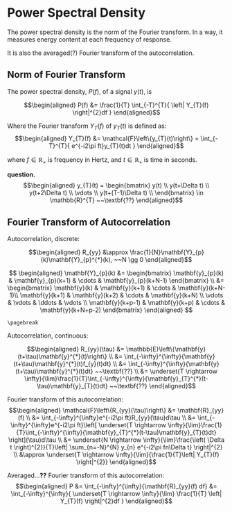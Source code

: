 <!-- ---
title: Power Spectral Density
author: Chrystal Chern
date: Monday, November 27, 2023
... -->

# Power Spectral Density

The power spectral density is the norm of the Fourier transform. In a way, it measures energy content at each frequency of response.

It is also the averaged(?) Fourier transform of the autocorrelation.

## Norm of Fourier Transform

The power spectral density, $P(f)$, of a signal $y(t)$, is

$$\begin{aligned}
P(f) &= \frac{1}{T}
\int_{-T}^{T}{
    \left| Y_{T}(f) \right|^{2}df
}
\end{aligned}$$

Where the Fourier transform $Y_{T}(f)$ of $y_{T}(t)$ is defined as:
$$\begin{aligned}
Y_{T}(f) &= \mathcal{F}\left\{y_{T}(t)\right\} = \int_{-T}^{T}{
    e^{-i2\pi ft}y_{T}(t)dt
}
\end{aligned}$$

where $f \in \mathbb{R}_{+}$ is frequency in Hertz, and $t \in \mathbb{R}_{+}$ is time in seconds.

**question.**
$$\begin{aligned}
y_{T}(t) = \begin{bmatrix}
y(t) \\
y(t+\Delta t) \\
y(t+2\Delta t) \\
\vdots \\
y(t+(T-1)\Delta t) \\
\end{bmatrix}
\in \mathbb{R}^{T} ~~\textbf{??}
\end{aligned}$$

## Fourier Transform of Autocorrelation

Autocorrelation, discrete:

$$\begin{aligned}
R_{yy} &\approx \frac{1}{N}\mathbf{Y}_{p}(k)\mathbf{Y}_{p}^{*}(k), ~~N \gg 0
\end{aligned}$$

$$
\begin{aligned}
\mathbf{Y}_{p}(k) &= \begin{bmatrix} \mathbf{y}_{p}(k) & \mathbf{y}_{p}(k+1) & \cdots & \mathbf{y}_{p}(k+N-1) \end{bmatrix} \\
&= \begin{bmatrix}
\mathbf{y}(k)     & \mathbf{y}(k+1) & \cdots & \mathbf{y}(k+N-1)\\
\mathbf{y}(k+1)   & \mathbf{y}(k+2) & \cdots & \mathbf{y}(k+N)  \\
\vdots            & \vdots          & \ddots & \vdots \\
\mathbf{y}(k+p-1) & \mathbf{y}(k+p) & \cdots & \mathbf{y}(k+N+p-2)
\end{bmatrix}
\end{aligned}
$$

```{=tex}
\pagebreak
```

Autocorrelation, continuous:

$$\begin{aligned}
R_{yy}(\tau)
&= \mathbb{E}\left\{\mathbf{y}(t+\tau)\mathbf{y}^{*}(t)\right\} \\
&= \int_{-\infty}^{\infty}{\mathbf{y}(t+\tau)\mathbf{y}^{*}(t)f_{y}(t)dt}
\\
&= \int_{-\infty}^{\infty}{\mathbf{y}(t+\tau)\mathbf{y}^{*}(t)dt} ~~\textbf{??}
\\
&= \underset{T \rightarrow \infty}{\lim}\frac{1}{T}\int_{-\infty}^{\infty}{\mathbf{y}_{T}^{*}(t-\tau)\mathbf{y}_{T}(t)dt} ~~\textbf{??}
\end{aligned}$$

Fourier transform of this autocorrelation:
$$\begin{aligned}
\mathcal{F}\left\{R_{yy}(\tau)\right\} &= \mathbf{R}_{yy}(f) \\
&= \int_{-\infty}^{\infty}e^{-i2\pi ft}R_{yy}(\tau)d\tau \\
&= \int_{-\infty}^{\infty}e^{-i2\pi ft}\left[ 
    \underset{T \rightarrow \infty}{\lim}\frac{1}{T}\int_{-\infty}^{\infty}{\mathbf{y}_{T}^{*}(t-\tau)\mathbf{y}_{T}(t)dt}
\right](\tau)d\tau \\
&= \underset{N \rightarrow \infty}{\lim}\frac{\left( \Delta t \right)^{2}}{T}\left| \sum_{n=-N}^{N} y_{n} e^{-i2\pi fn\Delta t} \right|^{2} \\
&\approx \underset{T \rightarrow \infty}{\lim}{\frac{1}{T}\left| Y_{T}(f) \right|^{2}}
\end{aligned}$$

Averaged...**??** Fourier transform of this autocorrelation:
$$\begin{aligned}
P &= \int_{-\infty}^{\infty}{\mathbf{R}_{yy}(f) df}
&= \int_{-\infty}^{\infty}{
    \underset{T \rightarrow \infty}{\lim}
    \frac{1}{T}
    \left| Y_{T}(f) \right|^{2}df
    }
\end{aligned}$$